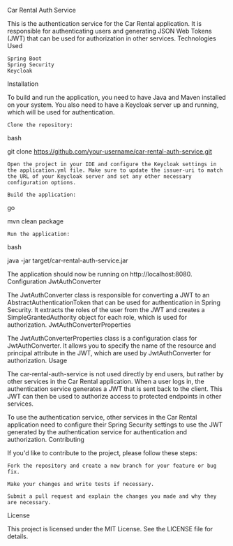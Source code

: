 Car Rental Auth Service

This is the authentication service for the Car Rental application. It is responsible for authenticating users and generating JSON Web Tokens (JWT) that can be used for authorization in other services.
Technologies Used

    Spring Boot
    Spring Security
    Keycloak

Installation

To build and run the application, you need to have Java and Maven installed on your system. You also need to have a Keycloak server up and running, which will be used for authentication.

    Clone the repository:

bash

git clone https://github.com/your-username/car-rental-auth-service.git

    Open the project in your IDE and configure the Keycloak settings in the application.yml file. Make sure to update the issuer-uri to match the URL of your Keycloak server and set any other necessary configuration options.

    Build the application:

go

mvn clean package

    Run the application:

bash

java -jar target/car-rental-auth-service.jar

The application should now be running on http://localhost:8080.
Configuration
JwtAuthConverter

The JwtAuthConverter class is responsible for converting a JWT to an AbstractAuthenticationToken that can be used for authentication in Spring Security. It extracts the roles of the user from the JWT and creates a SimpleGrantedAuthority object for each role, which is used for authorization.
JwtAuthConverterProperties

The JwtAuthConverterProperties class is a configuration class for JwtAuthConverter. It allows you to specify the name of the resource and principal attribute in the JWT, which are used by JwtAuthConverter for authorization.
Usage

The car-rental-auth-service is not used directly by end users, but rather by other services in the Car Rental application. When a user logs in, the authentication service generates a JWT that is sent back to the client. This JWT can then be used to authorize access to protected endpoints in other services.

To use the authentication service, other services in the Car Rental application need to configure their Spring Security settings to use the JWT generated by the authentication service for authentication and authorization.
Contributing

If you'd like to contribute to the project, please follow these steps:

    Fork the repository and create a new branch for your feature or bug fix.

    Make your changes and write tests if necessary.

    Submit a pull request and explain the changes you made and why they are necessary.

License

This project is licensed under the MIT License. See the LICENSE file for details.
